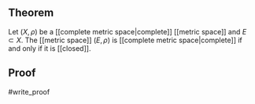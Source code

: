 ## Theorem
Let $(X,\rho)$ be a [[complete metric space|complete]] [[metric space]] and $E\subset X$. The [[metric space]] $(E,\rho)$ is [[complete metric space|complete]] if and only if it is [[closed]].
## Proof
#write_proof